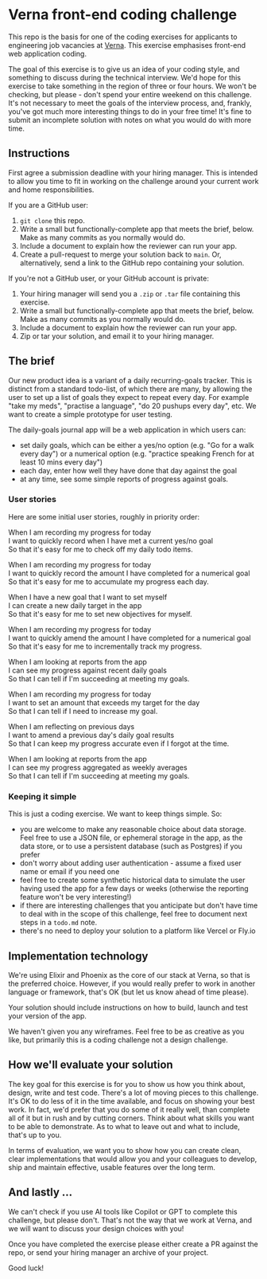 # Verna front-end coding challenge

This repo is the basis for one of the coding exercises for applicants to engineering job vacancies at [Verna]. This exercise emphasises front-end web application coding.

The goal of this exercise is to give us an idea of your coding style, and something to discuss during the technical interview. We'd hope for this exercise to take something in the region of three or four hours. We won't be checking, but please - don't spend your entire weekend on this challenge. It's not necessary to meet the goals of the interview process, and, frankly, you've got much more interesting things to do in your free time! It's fine to submit an incomplete solution with notes on what you would do with more time.

## Instructions

First agree a submission deadline with your hiring manager. This is intended to allow you time to fit in working on the challenge around your current work and home responsibilities.

If you are a GitHub user:

1. `git clone` this repo.
2. Write a small but functionally-complete app that meets the brief, below. Make as many commits as you normally would do.
3. Include a document to explain how the reviewer can run your app.
4. Create a pull-request to merge your solution back to `main`. Or, alternatively, send a link to the GitHub repo containing your solution.

If you're not a GitHub user, or your GitHub account is private:

1. Your hiring manager will send you a `.zip` or `.tar` file containing   this exercise.
2. Write a small but functionally-complete app that meets the brief, below. Make as many commits as you normally would do.
3. Include a document to explain how the reviewer can run your app.
4. Zip or tar your solution, and email it to your hiring manager.

## The brief

Our new product idea is a variant of a daily recurring-goals tracker. This is distinct from a standard todo-list, of which there are many, by allowing the user to set up a list of goals they expect to repeat every day. For example "take my meds", "practise a language", "do 20 pushups every day", etc. We want to create a simple prototype for user testing.

The daily-goals journal app will be a web application in which users can:

- set daily goals, which can be either a yes/no option (e.g. "Go for a walk every day") or  a numerical option (e.g. "practice speaking French for at least 10 mins every day")
- each day, enter how well they have done that day against the goal
- at any time, see some simple reports of progress against goals.

### User stories

Here are some initial user stories, roughly in priority order:

When I am recording my progress for today<br />
I want to quickly record when I have met a current yes/no goal<br />
So that it's easy for me to check off my daily todo items.

When I am recording my progress for today<br />
I want to quickly record the amount I have completed for a numerical goal<br />
So that it's easy for me to accumulate my progress each day.

When I have a new goal that I want to set myself<br />
I can create a new daily target in the app<br />
So that it's easy for me to set new objectives for myself.

When I am recording my progress for today<br />
I want to quickly amend the amount I have completed for a numerical goal<br />
So that it's easy for me to incrementally track my progress.

When I am looking at reports from the app<br />
I can see my progress against recent daily goals<br />
So that I can tell if I'm succeeding at meeting my goals.

When I am recording my progress for today<br />
I want to set an amount that exceeds my target for the day<br />
So that I can tell if I need to increase my goal.

When I am reflecting on previous days<br />
I want to amend a previous day's daily goal results<br />
So that I can keep my progress accurate even if I forgot at the time.

When I am looking at reports from the app<br />
I can see my progress aggregated as weekly averages<br />
So that I can tell if I'm succeeding at meeting my goals.

### Keeping it simple

This is just a coding exercise. We want to keep things simple. So:

- you are welcome to make any reasonable choice about data storage. Feel free to use a JSON file, or ephemeral storage in the app, as the data store, or to use a persistent database (such as Postgres) if you prefer
- don't worry about adding user authentication - assume a fixed user name or email if you need one
- feel free to create some synthetic historical data to simulate the user having used the app for a few days or weeks (otherwise the reporting feature won't be very interesting!)
- if there are interesting challenges that you anticipate but don't have time to deal with in the scope of this challenge, feel free to document next steps in a `todo.md` note.
- there's no need to deploy your solution to a platform like Vercel or Fly.io

## Implementation technology

We're using Elixir and Phoenix as the core of our stack at Verna, so that is the preferred choice. However, if you would really prefer to work in another language or framework, that's OK (but let us know ahead of time please).

Your solution should include instructions on how to build, launch and test your version of the app.

We haven't given you any wireframes. Feel free to be as creative as you like, but primarily this is a coding challenge not a design challenge.

## How we'll evaluate your solution

The key goal for this exercise is for you to show us how you think about, design, write and test code. There's a lot of moving pieces to this challenge. It's OK to do less of it in the time available, and focus on showing your best work. In fact, we'd prefer that you do some of it really well, than complete all of it but in rush and by cutting corners. Think about what skills you want to be able to demonstrate. As to what to leave out and what to include, that's up to you.

In terms of evaluation, we want you to show how you can create clean, clear implementations that would allow you and your colleagues to develop, ship and maintain effective, usable features over the long term.

## And lastly …

We can't check if you use AI tools like Copilot or GPT to complete this challenge, but please don't. That's not the way that we work at Verna, and we will want to discuss your design choices with you!

Once you have completed the exercise please either create a PR against the repo, or send your hiring manager an archive of your project.

Good luck!

[Verna]: https://verna.earth
